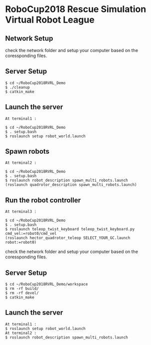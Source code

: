 # RoboCup2018 Rescue Simulation Virtual Robot League 



##  Network Setup

check the network folder and setup your computer based on the coressponding files.  
  

## Server Setup 
    $ cd ~/RoboCup2018RVRL_Demo  
    $ ./cleanup    
    $ catkin_make  
  
## Launch the server
    At terminal1 :  

    $ cd ~/RoboCup2018RVRL_Demo  
    $ . setup.bash  
    $ roslaunch setup robot_world.launch  

## Spawn robots
    At terminal2 :  

    $ cd ~/RoboCup2018RVRL_Demo  
    $ . setup.bash  
    $ roslaunch robot_description spawn_multi_robots.launch  
    (roslaunch quadrotor_description spawn_multi_robots.launch)  

## Run the robot controller
    At terminal3 :  

    $ cd ~/RoboCup2018RVRL_Demo  
    $ . setup.bash  
    $ roslaunch teleop_twist_keyboard teleop_twist_keyboard.py cmd_vel:=robot0/cmd_vel  
    (roslaunch hector_quadrotor_teleop SELECT_YOUR_GC.launch robot:=robot0)  

check the network folder and setup your computer based on the coressponding files.
  

## Server Setup 
    $ cd ~/RoboCup2018RVRL_Demo/workspace  
    $ rm -rf build/  
    $ rm -rf devel/  
    $ catkin_make  
  
 ## Launch the server
    At terminal1 :  
    $ roslaunch setup robot_world.launch  
    At terminal2 :  
    $ roslaunch robot_description spawn_multi_robots.launch  



